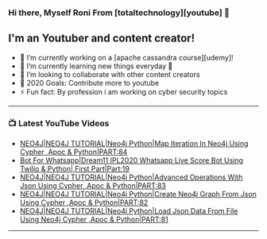 ### Hi there, Myself Roni From [totaltechnology][youtube] 👋

## I'm an Youtuber and content creator!
- 🔭 I’m currently working on a [apache cassandra course][udemy]!
- 🌱 I’m currently learning new things everyday 🤣
- 👯 I’m looking to collaborate with other content creators
- 🥅 2020 Goals: Contribute more to youtube
- ⚡ Fun fact: By profession i am working on cyber security topics



---

### 📺 Latest YouTube Videos
<!-- YOUTUBE:START -->
- [NEO4J|NEO4J TUTORIAL|Neo4j Python|Map Iteration In Neo4j Using Cypher ,Apoc & Python|PART:84](https://www.youtube.com/watch?v=DQrv_IFHJ9I)
- [Bot For Whatsapp|Dream11 IPL2020 Whatsapp Live Score Bot Using Twilio & Python|,First Part|Part:19](https://www.youtube.com/watch?v=wGVblwnPe2c)
- [NEO4J|NEO4J TUTORIAL|Neo4j Python|Advanced Operations With Json Using Cypher ,Apoc & Python|PART:83](https://www.youtube.com/watch?v=02zwX1Wio-E)
- [NEO4J|NEO4J TUTORIAL|Neo4j Python|Create Neo4j Graph From Json Using Cypher ,Apoc & Python|PART:82](https://www.youtube.com/watch?v=ZIn3pB-0FoE)
- [NEO4J|NEO4J TUTORIAL|Neo4j Python|Load Json Data From File Using Neo4j Cypher ,Apoc & Python|PART:81](https://www.youtube.com/watch?v=SDsov1IKtE8)
<!-- YOUTUBE:END -->

---


